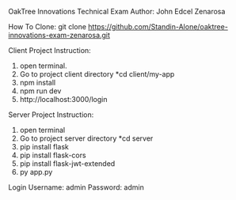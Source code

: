 OakTree Innovations Technical Exam
Author: John Edcel Zenarosa

How To Clone:
git clone https://github.com/Standin-Alone/oaktree-innovations-exam-zenarosa.git

Client Project Instruction:
1. open terminal.
2. Go to project client directory *cd client/my-app   
4. npm install
5. npm run dev
6. http://localhost:3000/login


Server Project Instruction:
1. open terminal 
2. Go to project server directory *cd server
3. pip install flask
4. pip install flask-cors
5. pip install flask-jwt-extended
6. py app.py

Login
Username: admin
Password: admin


